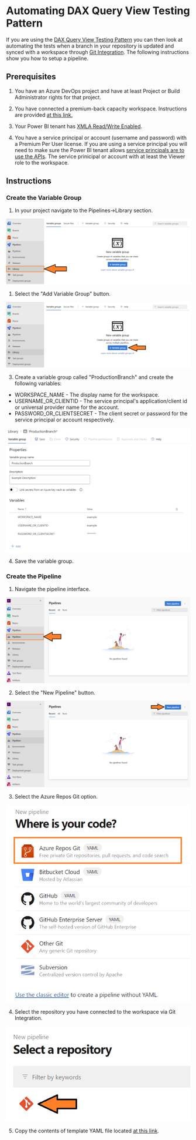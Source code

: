 # Automating DAX Query View Testing Pattern

If you are using the [DAX Query View Testing Pattern](dax-query-view-testing-pattern.md) you can then look at automating the tests when a branch in your repository is updated and synced with a workspace through <a href="https://learn.microsoft.com/en-us/power-bi/developer/projects/projects-git" target="_blank">Git Integration</a>. The following instructions show you how to setup a pipeline.

## Prerequisites

1. You have an Azure DevOps project and have at least Project or Build Administrator rights for that project.

2. You have connected a premium-back capacity workspace. Instructions are provided <a href="https://learn.microsoft.com/en-us/power-bi/developer/projects/projects-git" target="_blank">at this link.</a>

3. Your Power BI tenant has <a href="https://learn.microsoft.com/en-us/power-bi/enterprise/service-premium-connect-tools#enable-xmla-read-write" target="_blank">XMLA Read/Write Enabled</a>.

4. You have a service principal or account (username and password) with a Premium Per User license. If you are using a service principal you will need to make sure the Power BI tenant allows <a href="https://learn.microsoft.com/en-us/power-bi/enterprise/service-premium-service-principal#enable-service-principals">service principals are to use the APIs</a>. The service prinicipal or account with at least the Viewer role to the workspace.

## Instructions

### Create the Variable Group

1. In your project navigate to the Pipelines->Library section.

![Variable Groups](./images/automated-testing-library.png)

1. Select the "Add Variable Group" button.

![Add Variable Group](./images/automated-testing-variable-group.png)

3. Create a variable group called "ProductionBranch" and create the following variables:

- WORKSPACE_NAME - The display name for the workspace.
- USERNAME_OR_CLIENTID - The service principal's application/client id or universal provider name for the account.
- PASSWORD_OR_CLIENTSECRET - The client secret or password for the service principal or account respectively.

![Create Variable Groups](./images/automated-testing-create-variable-group.png)

4. Save the variable group.

### Create the Pipeline

1. Navigate the pipeline interface.

![Navigate to Pipeline](./images/automated-testing-navigate-pipeline.png)

2. Select the "New Pipeline" button.

![New Pipeline](./images/automated-testing-create-pipeline.png)

3. Select the Azure Repos Git option.

![ADO Option](./images/automated-testing-ado-option.png)

4. Select the repository you have connected to the workspace via Git Integration.

![Select Repo](./images/automated-testing-select-repo.png)

5. Copy the contents of template YAML file located <a href="" target="_blank">at this link</a>.

